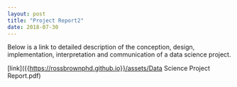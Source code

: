 ```yaml
---
layout: post
title: "Project Report2"
date: 2018-07-30
---
```


Below is a link to detailed description of the conception, design, implementation, interpretation and communication of a data science project. 

[link]({{https://rossbrownphd.github.io}}/assets/Data Science Project Report.pdf)
